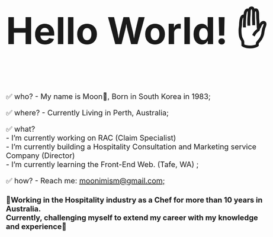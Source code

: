 <!DOCTYPE html>
<html>
<body style="font-size: 20px;, font-family: sans-serif;">
<h1 style='font-size:100px;'> Hello World!  &#9995;</h1>
<p>&#9989 who? - My name is Moon&#127771, Born in South Korea in 1983;</p>
<p>&#9989 where? - Currently Living in Perth, Australia;</p>
<p>&#9989 what? </br>- I’m currently working on RAC (Claim Specialist) </br>- I’m currently building a Hospitality Consultation and Marketing service Company (Director)</br>- I’m currently learning the Front-End Web. (Tafe, WA) ;</p>
<p>&#9989 how? - Reach me: <a href="moonimism@gmail.com">moonimism@gmail.com;</a></p>
<h4>&#127752Working in the Hospitality industry as a Chef for more than 10 years in Australia. <br>
  Currently, challenging myself to extend my career with my knowledge and experience&#127752 </h4>
</body>

<!--
**moonimism/moonimism** is a ✨ _special_ ✨ repository because its `README.md` (this file) appears on your GitHub profile.
-->
</html>

